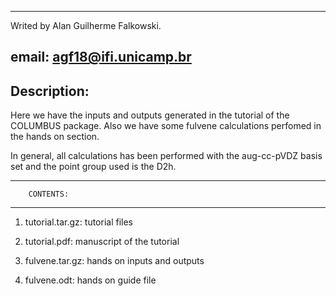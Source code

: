 ----------------------------------------------
Writed by Alan Guilherme Falkowski.

email: agf18@ifi.unicamp.br
----------------------------------------------

Description:
-----------

Here we have the inputs and outputs generated in the tutorial of the COLUMBUS package. Also we have some fulvene calculations perfomed in the hands on section.

In general, all calculations has been performed with the aug-cc-pVDZ basis set and the point group used is the D2h.

----------------------------------------------
		CONTENTS:
----------------------------------------------

1) tutorial.tar.gz: tutorial files

2) tutorial.pdf: manuscript of the tutorial

3) fulvene.tar.gz: hands on inputs and outputs 

4) fulvene.odt: hands on guide file
 

